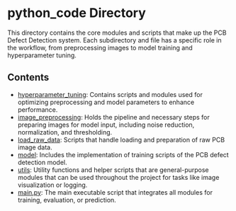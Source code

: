 # python_code Directory

This directory contains the core modules and scripts that make up the PCB Defect Detection system. Each subdirectory and file has a specific role in the workflow, from preprocessing images to model training and hyperparameter tuning.

## Contents

- [hyperparameter_tuning](./hyperparameter_tuning): Contains scripts and modules used for optimizing preprocessing and model parameters to enhance performance.
- [image_preprocessing](./image_preprocessing): Holds the pipeline and necessary steps for preparing images for model input, including noise reduction, normalization, and thresholding.
- [load_raw_data](./load_raw_data): Scripts that handle loading and preparation of raw PCB image data.
- [model](./model): Includes the implementation of training scripts of the PCB defect detection model.
- [utils](./utils): Utility functions and helper scripts that are general-purpose modules that can be used throughout the project for tasks like image visualization or logging.
- [main.py](./main.py): The main executable script that integrates all modules for training, evaluation, or prediction.
